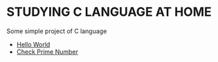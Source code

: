 # STUDYING C LANGUAGE AT HOME
Some simple project of C language
- [Hello World](./Hello.c)
- [Check Prime Number](./isPrime.c)
